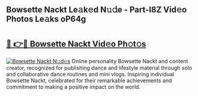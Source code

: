 ## Bowsette Nackt Le𝚊k𝚎d N𝚞𝚍e - Part-I8Z Vid𝚎o Photos Le𝚊ks oP64g

# <h2><a href="http://fb16c0w.evod.top/?m=Bowsette+Nackt">🔗 👉🔴 Bowsette Nackt Vid𝚎o Ph𝚘t𝚘s</a></h2>

[![Bowsette Nackt N𝚞d𝚎s](https://i.imgur.com/8V9OHl7.gif)](http://fb16c0w.evod.top/?m=Bowsette+Nackt)
Online personality Bowsette Nackt and content creator, recognized for publishing dance and lifestyle material through solo and collaborative dance routines and mini vlogs. Inspiring individual Bowsette Nackt, celebrated for their remarkable achievements and commitment to making a positive impact on the world. 

